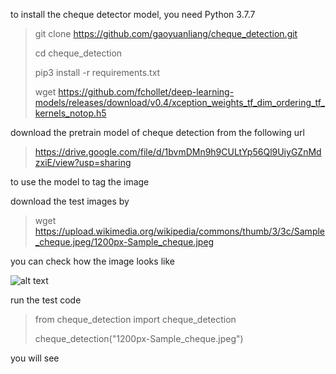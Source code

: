 to install the cheque detector model, you need Python 3.7.7 

> git clone https://github.com/gaoyuanliang/cheque_detection.git
>
> cd cheque_detection
>
> pip3 install -r requirements.txt
>
> wget https://github.com/fchollet/deep-learning-models/releases/download/v0.4/xception_weights_tf_dim_ordering_tf_kernels_notop.h5

download the pretrain model of cheque detection from the following url

> https://drive.google.com/file/d/1bvmDMn9h9CULtYp56Ql9UiyGZnMdzxiE/view?usp=sharing

to use the model to tag the image

download the test images by 

> wget https://upload.wikimedia.org/wikipedia/commons/thumb/3/3c/Sample_cheque.jpeg/1200px-Sample_cheque.jpeg

you can check how the image looks like

![alt text](https://upload.wikimedia.org/wikipedia/commons/thumb/3/3c/Sample_cheque.jpeg/1200px-Sample_cheque.jpeg)

run the test code

> from cheque_detection import cheque_detection
>
> cheque_detection("1200px-Sample_cheque.jpeg")

you will see

